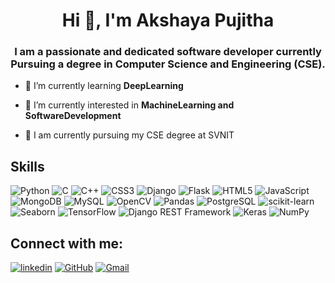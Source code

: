 <h1 align="center">Hi 👋, I'm Akshaya Pujitha</h1>
<h3 align="center">I am a passionate and dedicated software developer currently Pursuing a degree in Computer Science and Engineering (CSE).</h3>

- 🌱 I’m currently learning **DeepLearning**

- 🔭 I’m currently interested in **MachineLearning and SoftwareDevelopment**
- 📍 I am currently pursuing my CSE degree at SVNIT


<p align="left">
</p>

##  Skills
![Python](https://img.shields.io/badge/Python-skyblue?style=for-the-badge&logo=python)
![C](https://img.shields.io/badge/C-grey?style=for-the-badge&logo=c)
![C++](https://img.shields.io/badge/C++-orange?style=for-the-badge&logo=c%2B%2B)
![CSS3](https://img.shields.io/badge/CSS3-blue?style=for-the-badge&logo=css3)
![Django](https://img.shields.io/badge/Django-yellow?style=for-the-badge&logo=django)
![Flask](https://img.shields.io/badge/Flask-blue?style=for-the-badge&logo=flask)
![HTML5](https://img.shields.io/badge/HTML5-darkorange?style=for-the-badge&logo=html5)
![JavaScript](https://img.shields.io/badge/JavaScript-grey?style=for-the-badge&logo=javascript)
![MongoDB](https://img.shields.io/badge/MongoDB-darkgreen?style=for-the-badge&logo=mongodb)
![MySQL](https://img.shields.io/badge/MySQL-orange?style=for-the-badge&logo=mysql)
![OpenCV](https://img.shields.io/badge/OpenCV-red?style=for-the-badge&logo=opencv)
![Pandas](https://img.shields.io/badge/Pandas-grey?style=for-the-badge&logo=pandas)
![PostgreSQL](https://img.shields.io/badge/PostgreSQL-skyblue?style=for-the-badge&logo=postgresql)
![scikit-learn](https://img.shields.io/badge/scikit_learn-red?style=for-the-badge&logo=scikit-learn)
![Seaborn](https://img.shields.io/badge/Seaborn-yellow?style=for-the-badge&logo=seaborn)
![TensorFlow](https://img.shields.io/badge/TensorFlow-orange?style=for-the-badge&logo=tensorflow)
![Django REST Framework](https://img.shields.io/badge/Django_REST_Framework-darkgreen?style=for-the-badge&logo=django)
![Keras](https://img.shields.io/badge/Keras-red?style=for-the-badge&logo=keras)
![NumPy](https://img.shields.io/badge/NumPy-yellow?style=for-the-badge&logo=numpy)


##  Connect with me:
[![linkedin](https://img.shields.io/badge/linkedin-0A66C2?style=for-the-badge&logo=linkedin&logoColor=white)](https://www.linkedin.com/in/akshaya-pujitha-kolli-aa0417251/)
[![GitHub](https://img.shields.io/badge/GitHub-black?style=for-the-badge&logo=github)](https://github.com/AkshayaPujitha)
[![Gmail](https://img.shields.io/badge/Gmail-grey?style=for-the-badge&logo=gmail)](mailto:akshayapujithakollil@gmail.com)

